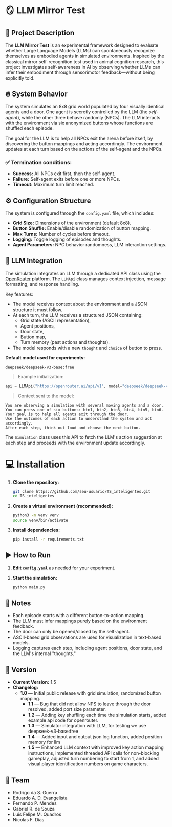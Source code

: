 
# 🪞 LLM Mirror Test

## 🚀 Project Description
The **LLM Mirror Test** is an experimental framework designed to evaluate whether Large Language Models (LLMs) can spontaneously recognize themselves as embodied agents in simulated environments. Inspired by the classical mirror self-recognition test used in animal cognition research, this project investigates self-awareness in AI by observing whether LLMs can infer their embodiment through sensorimotor feedback—without being explicitly told.

## 🔥 System Behavior
The system simulates an 8x8 grid world populated by four visually identical agents and a door. One agent is secretly controlled by the LLM (the *self-agent*), while the other three behave randomly (NPCs). The LLM interacts with the environment via six anonymized buttons whose functions are shuffled each episode.

The goal for the LLM is to help all NPCs exit the arena before itself, by discovering the button mappings and acting accordingly. The environment updates at each turn based on the actions of the self-agent and the NPCs.

### ✅ Termination conditions:
- **Success:** All NPCs exit first, then the self-agent.
- **Failure:** Self-agent exits before one or more NPCs.
- **Timeout:** Maximum turn limit reached.

## ⚙️ Configuration Structure
The system is configured through the `config.yaml` file, which includes:

- **Grid Size:** Dimensions of the environment (default 8x8).
- **Button Shuffle:** Enable/disable randomization of button mapping.
- **Max Turns:** Number of cycles before timeout.
- **Logging:** Toggle logging of episodes and thoughts.
- **Agent Parameters:** NPC behavior randomness, LLM interaction settings.


## 🤖 LLM Integration

The simulation integrates an LLM through a dedicated API class using the [OpenRouter](https://openrouter.ai) platform. The `LLMApi` class manages context injection, message formatting, and response handling.

Key features:

- The model receives context about the environment and a JSON structure it must follow.
- At each turn, the LLM receives a structured JSON containing:
  - Grid state (ASCII representation),
  - Agent positions,
  - Door state,
  - Button map,
  - Turn memory (past actions and thoughts).
- The model responds with a new `thought` and `choice` of button to press.

**Default model used for experiments:**
```
deepseek/deepseek-v3-base:free
```

> Example initialization:
```python
api = LLMApi("https://openrouter.ai/api/v1", model="deepseek/deepseek-v3-base:free")
```

> Context sent to the model:
```
You are observing a simulation with several moving agents and a door. 
You can press one of six buttons: btn1, btn2, btn3, btn4, btn5, btn6. 
Your goal is to help all agents exit through the door. 
Use the outcomes of each action to understand the system and act accordingly. 
After each step, think out loud and choose the next button.
```

The `Simulation` class uses this API to fetch the LLM's action suggestion at each step and proceeds with the environment update accordingly.


# 💻 Installation

1. **Clone the repository:**
   ```bash
   git clone https://github.com/seu-usuario/TS_inteligentes.git
   cd TS_inteligentes
   ```

2. **Create a virtual environment (recommended):**
   ```bash
   python3 -m venv venv
   source venv/bin/activate
   ```

3. **Install dependencies:**
   ```bash
   pip install -r requirements.txt
   ```

## ▶️ How to Run

1. **Edit `config.yaml`** as needed for your experiment.

2. **Start the simulation:**
   ```bash
   python main.py
   ```


## 📝 Notes
- Each episode starts with a different button-to-action mapping.
- The LLM must infer mappings purely based on the environment feedback.
- The door can only be opened/closed by the self-agent.
- ASCII-based grid observations are used for visualization in text-based models.
- Logging captures each step, including agent positions, door state, and the LLM's internal "thoughts."

## 🧾 Version
- **Current Version:** 1.5
- **Changelog:**
  - **1.0** — Initial public release with grid simulation, randomized button mapping.
      - **1.1** — Bug that did not allow NPS to leave through the door resolved, added port size parameter.
      - **1.2** — Adding key shuffling each time the simulation starts, added example api code for openrouter.
      - **1.3** — Simulator integration with LLM, for testing we use deepseek-v3-base:free
      - **1.4** — Added input and output json log function, added position memory for llm
      - **1.5** — Enhanced LLM context with improved key action mapping instructions, implemented threaded API calls for non-blocking gameplay, adjusted turn numbering to start from 1, and added visual player identification numbers on game characters.

## 👥 Team
- Rodrigo da S. Guerra
- Eduardo A. D. Evangelista
- Fernando P. Mendes
- Gabriel R. de Souza
- Luis Felipe M. Quadros
- Nicolas F. Dias
